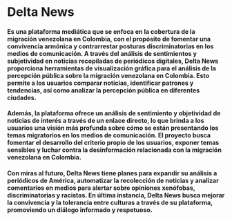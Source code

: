# Delta News

#### Es una plataforma mediática que se enfoca en la cobertura de la migración venezolana en Colombia, con el propósito de fomentar una convivencia armónica y contrarrestar posturas discriminatorias en los medios de comunicación. A través del análisis de sentimientos y subjetividad en noticias recopiladas de periódicos digitales, Delta News proporciona herramientas de visualización gráfica para el análisis de la percepción pública sobre la migración venezolana en Colombia. Esto permite a los usuarios comparar noticias, identificar patrones y tendencias, así como analizar la percepción pública en diferentes ciudades.

#### Además, la plataforma ofrece un análisis de sentimiento y objetividad de noticias de interés a través de un enlace directo, lo que brinda a los usuarios una visión más profunda sobre cómo se están presentando los temas migratorios en los medios de comunicación. El proyecto busca fomentar el desarrollo del criterio propio de los usuarios, exponer temas sensibles y luchar contra la desinformación relacionada con la migración venezolana en Colombia.

#### Con miras al futuro, Delta News tiene planes para expandir su análisis a periódicos de América, automatizar la recolección de noticias y analizar comentarios en medios para alertar sobre opiniones xenófobas, discriminatorias y racistas. En última instancia, Delta News busca mejorar la convivencia y la tolerancia entre culturas a través de su plataforma, promoviendo un diálogo informado y respetuoso.
